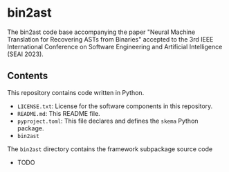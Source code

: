 # bin2ast
The bin2ast code base accompanying the paper "Neural Machine Translation for Recovering ASTs from Binaries" accepted to the 3rd IEEE International Conference on Software Engineering and Artificial Intelligence (SEAI 2023).

## Contents

This repository contains code written in Python.


- `LICENSE.txt`: License for the software components in this repository.
- `README.md`: This README file.
- `pyproject.toml`: This file declares and defines the `skema` Python package.
- `bin2ast`

The `bin2ast` directory contains the framework subpackage source code
- TODO